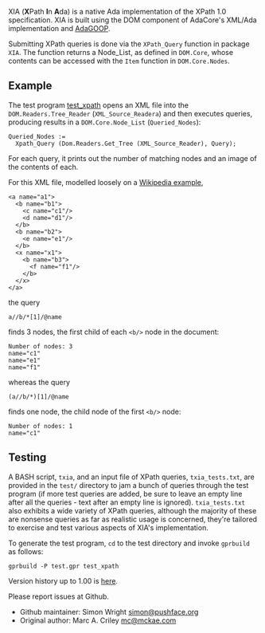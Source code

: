 XIA (**X**Path **I**n **A**da) is a native Ada implementation of the XPath 1.0 specification.  XIA is built using the DOM component of AdaCore's XML/Ada implementation and [AdaGOOP](https://adagoop.martincarlisle.com).

Submitting XPath queries is done via the `XPath_Query` function in package `XIA`. The function returns a Node_List, as defined in `DOM.Core`, whose contents can be accessed with the `Item` function in `DOM.Core.Nodes`.

## Example ##

The test program [test\_xpath](test/test\_xpath.adb) opens an XML file into the `DOM.Readers.Tree_Reader` (`XML_Source_Readera`) and then executes queries, producing results in a `DOM.Core.Node_List` (`Queried_Nodes`):
```
Queried_Nodes :=
  Xpath_Query (Dom.Readers.Get_Tree (XML_Source_Reader), Query);
```
For each query, it prints out the number of matching nodes and an image of the contents of each.

For this XML file, modelled loosely on a [Wikipedia example](https://en.wikipedia.org/wiki/XPath#Abbreviated_syntax),
```
<a name="a1">
  <b name="b1">
    <c name="c1"/>
    <d name="d1"/>
  </b>
  <b name="b2">
    <e name="e1"/>
  </b>
  <x name="x1">
    <b name="b3">
      <f name="f1"/>
    </b>
  </x>
</a>
```
the query
``` xpath
a//b/*[1]/@name
```
finds 3 nodes, the first child of each `<b/>` node in the document:
``` text
Number of nodes: 3
name="c1"
name="e1"
name="f1"
```
whereas the query
``` xpath
(a//b/*)[1]/@name
```
finds one node, the child node of the first `<b/>` node:
``` text
Number of nodes: 1
name="c1"
```

## Testing ##

A BASH script, `txia`, and an input file of XPath queries, `txia_tests.txt`, are provided in the `test/` directory to jam a bunch of queries through the test program (if more test queries are added, be sure to leave an empty line after all the queries - text after an empty line is ignored). `txia_tests.txt` also exhibits a wide variety of XPath queries, although the majority of these are nonsense queries as far as realistic usage is concerned, they're tailored to exercise and test various aspects of XIA's implementation.

To generate the test program, `cd` to the test directory and invoke `gprbuild` as follows:

    gprbuild -P test.gpr test_xpath

Version history up to 1.00 is [here](HISTORY.md).

Please report issues at Github.

- Github maintainer: Simon Wright <simon@pushface.org>
- Original author: Marc A. Criley <mc@mckae.com>
